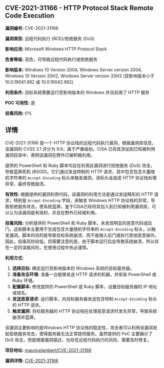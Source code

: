 ## CVE-2021-31166 - HTTP Protocol Stack Remote Code Execution

**漏洞编号:** CVE-2021-31166

**漏洞类型:** 远程代码执行 (RCE)/拒绝服务 (DoS)

**影响应用:** Microsoft Windows HTTP Protocol Stack

**危害等级:** 高危，可导致远程代码执行或拒绝服务

**影响版本:** Windows 10 Version 2004, Windows Server version 2004, Windows 10 Version 20H2, Windows Server version 20H2 (受影响版本小于 10.0.19041.982 或 10.0.19042.982)

**利用条件:** 目标系统需要运行受影响版本的 Windows 并且启用了 HTTP 服务

**POC 可用性:** 是

**投毒风险:** 0%

## 详情

CVE-2021-31166 是一个 HTTP 协议栈的远程代码执行漏洞。根据漏洞库信息，该漏洞的 CVSS 3.1 评分为 9.8，属于严重级别。CISA 已将其添加到已知被利用漏洞目录中，表明该漏洞在野外已被积极利用。

提供的 PowerShell 和 Ruby 脚本均旨在利用此漏洞进行拒绝服务 (DoS) 攻击，导致蓝屏死机 (BSOD)。它们通过发送特制的 HTTP 请求，其中包含包含大量随机字符串的 `Accept-Encoding` 标头来触发漏洞。该标头会造成 HTTP 协议栈处理异常，最终导致崩溃。

**有效性:**
根据提供的漏洞利用代码，该漏洞的利用方法是通过发送畸形的 HTTP 请求，特别是 `Accept-Encoding` 字段，来触发 Windows HTTP 协议栈的异常，导致拒绝服务攻击，使系统蓝屏。鉴于CISA已经将其加入到已知被利用漏洞库，可以认为该漏洞是有效的，并且在野外已经被利用。

**投毒风险:**
分析提供的 PowerShell 和 Ruby 脚本，未发现明显的恶意代码或后门。这些脚本主要用于生成包含大量随机字符串的 `Accept-Encoding` 标头，以触发漏洞。脚本的目的是导致目标系统崩溃，而不是植入后门或执行其他恶意操作。因此，投毒风险较低。但需要注意的是，由于脚本运行后会导致系统崩溃，所以存在一定的误报风险，在使用过程中务必谨慎。

**利用方式:**

1.  **选择目标:** 确定运行受影响版本的 Windows 系统的目标服务器。
2.  **准备攻击环境:**  准备一台能够发送 HTTP 请求的机器，并安装 PowerShell 或 Ruby 环境。
3.  **配置脚本:** 修改提供的 PowerShell 或 Ruby 脚本，设置目标服务器的 IP 地址或域名。
4.  **发送恶意请求:**  运行脚本，向目标服务器发送包含特制 `Accept-Encoding` 标头的 HTTP 请求。
5.  **触发漏洞:**  目标服务器的 HTTP 协议栈在处理恶意请求时发生异常，导致系统崩溃并蓝屏。

该漏洞主要影响的是Windows HTTP 协议栈的稳定性，攻击者可以利用该漏洞发起拒绝服务攻击，使得服务器无法正常提供服务。虽然提供的 PoC 主要展示了 DoS 攻击，但是根据漏洞描述，也存在远程代码执行的风险，需要及时修复。

**项目地址:** [mauricelambert/CVE-2021-31166](https://github.com/mauricelambert/CVE-2021-31166)

**漏洞详情:** [CVE-2021-31166](https://nvd.nist.gov/vuln/detail/CVE-2021-31166)